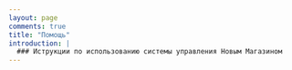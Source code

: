 ```yaml
---
layout: page
comments: true
title: "Помощь"
introduction: |
  ### Иструкции по использованию системы управления Новым Магазином
---
```


